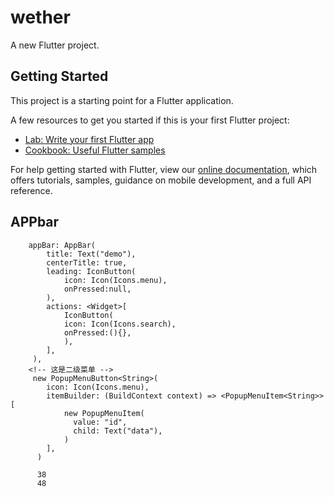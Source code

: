 # wether

A new Flutter project.

## Getting Started

This project is a starting point for a Flutter application.

A few resources to get you started if this is your first Flutter project:

- [Lab: Write your first Flutter app](https://flutter.dev/docs/get-started/codelab)
- [Cookbook: Useful Flutter samples](https://flutter.dev/docs/cookbook)

For help getting started with Flutter, view our
[online documentation](https://flutter.dev/docs), which offers tutorials,
samples, guidance on mobile development, and a full API reference.
## APPbar
        appBar: AppBar(
            title: Text("demo"),
            centerTitle: true,
            leading: IconButton(
                icon: Icon(Icons.menu),
                onPressed:null,
            ),
            actions: <Widget>[
                IconButton(
                icon: Icon(Icons.search),
                onPressed:(){},
                ),
            ],
         ),
        <!-- 这是二级菜单 -->
         new PopupMenuButton<String>(
            icon: Icon(Icons.menu),
            itemBuilder: (BuildContext context) => <PopupMenuItem<String>>[
                new PopupMenuItem(
                  value: "id",
                  child: Text("data"),
                )
            ],
          )

          38
          48